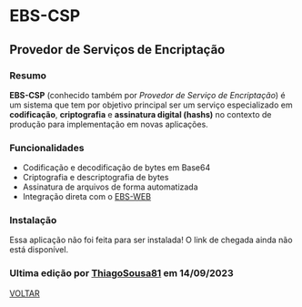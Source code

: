 # EBS-CSP
## Provedor de Serviços de Encriptação

### Resumo
<b>EBS-CSP</b> (conhecido também por <i>Provedor de Serviço de Encriptação</i>) é um sistema que tem por objetivo principal ser um serviço especializado em <b>codificação</b>, <b>criptografia</b> e <b>assinatura digital (hashs)</b> no contexto de produção para implementação em novas aplicações.

### Funcionalidades
- Codificação e decodificação de bytes em Base64
- Criptografia e descriptografia de bytes
- Assinatura de arquivos de forma automatizada
- Integração direta com o [EBS-WEB](https://github.com/EBS-Security-Systems/EBS-Docs/blob/main/docs/EBS-WEB.md)

### Instalação
Essa aplicação não foi feita para ser instalada! O link de chegada ainda não está disponível.

### Ultima edição por [ThiagoSousa81](https://github.com/ThiagoSousa81/) em 14/09/2023

[VOLTAR](https://github.com/EBS-Security-Systems/EBS-Docs#readme)